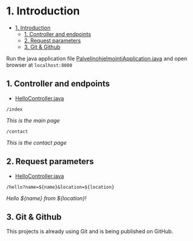 # 1. Introduction

- [1. Introduction](#1-introduction)
  - [1. Controller and endpoints](#1-controller-and-endpoints)
  - [2. Request parameters](#2-request-parameters)
  - [3. Git & Github](#3-git--github)

Run the java application file [PalvelinohjelmointiApplication.java](src/main/java/com/example/Palvelinohjelmointi/PalvelinohjelmointiApplication.java) and open browser at `localhost:8080`

## 1. Controller and endpoints

- [HelloController.java](src/main/java/com/example/Palvelinohjelmointi/web/HelloController.java)

`/index`

*This is the main page*

`/contact`

*This is the contact page*

## 2. Request parameters

- [HelloController.java](src/main/java/com/example/Palvelinohjelmointi/web/HelloController.java)

`/hello?name=${name}&location=${location}`

*Hello ${name} from ${location}!*

## 3. Git & Github

This projects is already using Git and is being published on GitHub.
